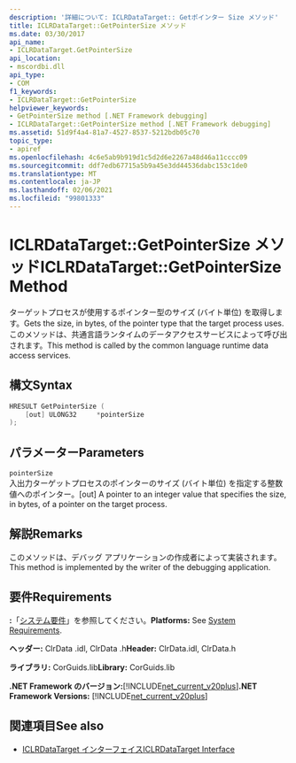 ```yaml
---
description: '詳細について: ICLRDataTarget:: Getポインター Size メソッド'
title: ICLRDataTarget::GetPointerSize メソッド
ms.date: 03/30/2017
api_name:
- ICLRDataTarget.GetPointerSize
api_location:
- mscordbi.dll
api_type:
- COM
f1_keywords:
- ICLRDataTarget::GetPointerSize
helpviewer_keywords:
- GetPointerSize method [.NET Framework debugging]
- ICLRDataTarget::GetPointerSize method [.NET Framework debugging]
ms.assetid: 51d9f4a4-81a7-4527-8537-5212bdb05c70
topic_type:
- apiref
ms.openlocfilehash: 4c6e5ab9b919d1c5d2d6e2267a48d46a11cccc09
ms.sourcegitcommit: ddf7edb67715a5b9a45e3dd44536dabc153c1de0
ms.translationtype: MT
ms.contentlocale: ja-JP
ms.lasthandoff: 02/06/2021
ms.locfileid: "99801333"
---
```

# <a name="iclrdatatargetgetpointersize-method"></a><span data-ttu-id="e3acd-103">ICLRDataTarget::GetPointerSize メソッド</span><span class="sxs-lookup"><span data-stu-id="e3acd-103">ICLRDataTarget::GetPointerSize Method</span></span>

<span data-ttu-id="e3acd-104">ターゲットプロセスが使用するポインター型のサイズ (バイト単位) を取得します。</span><span class="sxs-lookup"><span data-stu-id="e3acd-104">Gets the size, in bytes, of the pointer type that the target process uses.</span></span> <span data-ttu-id="e3acd-105">このメソッドは、共通言語ランタイムのデータアクセスサービスによって呼び出されます。</span><span class="sxs-lookup"><span data-stu-id="e3acd-105">This method is called by the common language runtime data access services.</span></span>  
  
## <a name="syntax"></a><span data-ttu-id="e3acd-106">構文</span><span class="sxs-lookup"><span data-stu-id="e3acd-106">Syntax</span></span>  
  
```cpp  
HRESULT GetPointerSize (  
    [out] ULONG32     *pointerSize  
);  
```  
  
## <a name="parameters"></a><span data-ttu-id="e3acd-107">パラメーター</span><span class="sxs-lookup"><span data-stu-id="e3acd-107">Parameters</span></span>  

 `pointerSize`  
 <span data-ttu-id="e3acd-108">入出力ターゲットプロセスのポインターのサイズ (バイト単位) を指定する整数値へのポインター。</span><span class="sxs-lookup"><span data-stu-id="e3acd-108">[out] A pointer to an integer value that specifies the size, in bytes, of a pointer on the target process.</span></span>  
  
## <a name="remarks"></a><span data-ttu-id="e3acd-109">解説</span><span class="sxs-lookup"><span data-stu-id="e3acd-109">Remarks</span></span>  

 <span data-ttu-id="e3acd-110">このメソッドは、デバッグ アプリケーションの作成者によって実装されます。</span><span class="sxs-lookup"><span data-stu-id="e3acd-110">This method is implemented by the writer of the debugging application.</span></span>  
  
## <a name="requirements"></a><span data-ttu-id="e3acd-111">要件</span><span class="sxs-lookup"><span data-stu-id="e3acd-111">Requirements</span></span>  

 <span data-ttu-id="e3acd-112">**:**「[システム要件](../../get-started/system-requirements.md)」を参照してください。</span><span class="sxs-lookup"><span data-stu-id="e3acd-112">**Platforms:** See [System Requirements](../../get-started/system-requirements.md).</span></span>  
  
 <span data-ttu-id="e3acd-113">**ヘッダー:** ClrData .idl, ClrData .h</span><span class="sxs-lookup"><span data-stu-id="e3acd-113">**Header:** ClrData.idl, ClrData.h</span></span>  
  
 <span data-ttu-id="e3acd-114">**ライブラリ:** CorGuids.lib</span><span class="sxs-lookup"><span data-stu-id="e3acd-114">**Library:** CorGuids.lib</span></span>  
  
 <span data-ttu-id="e3acd-115">**.NET Framework のバージョン:**[!INCLUDE[net_current_v20plus](../../../../includes/net-current-v20plus-md.md)]</span><span class="sxs-lookup"><span data-stu-id="e3acd-115">**.NET Framework Versions:** [!INCLUDE[net_current_v20plus](../../../../includes/net-current-v20plus-md.md)]</span></span>  
  
## <a name="see-also"></a><span data-ttu-id="e3acd-116">関連項目</span><span class="sxs-lookup"><span data-stu-id="e3acd-116">See also</span></span>

- [<span data-ttu-id="e3acd-117">ICLRDataTarget インターフェイス</span><span class="sxs-lookup"><span data-stu-id="e3acd-117">ICLRDataTarget Interface</span></span>](iclrdatatarget-interface.md)
